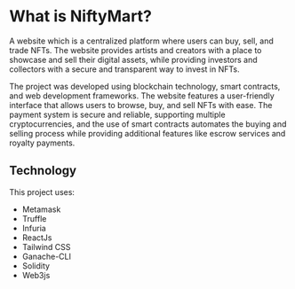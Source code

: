 # What is NiftyMart?
A website which is a centralized platform where users can buy, sell, and trade NFTs. The website provides artists and creators with a place to showcase and sell their digital assets, while providing investors and collectors with a secure and transparent way to invest in NFTs.

The project was developed using blockchain technology, smart contracts, and web development frameworks. The website features a user-friendly interface that allows users to browse, buy, and sell NFTs with ease. The payment system is secure and reliable, supporting multiple cryptocurrencies, and the use of smart contracts automates the buying and selling process while providing additional features like escrow services and royalty payments.


## Technology

This project uses:

- Metamask
- Truffle
- Infuria
- ReactJs
- Tailwind CSS
- Ganache-CLI
- Solidity
- Web3js

